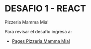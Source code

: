 # DESAFIO 1 - REACT

Pizzeria Mamma Mia!

Para revisar el desafío ingresa a:

- [Pages Pizzería Mamma Mía!]([https://github.com/jcorellanamo/desafio1_react](https://jcorellanamo.github.io/desafio1_react))

